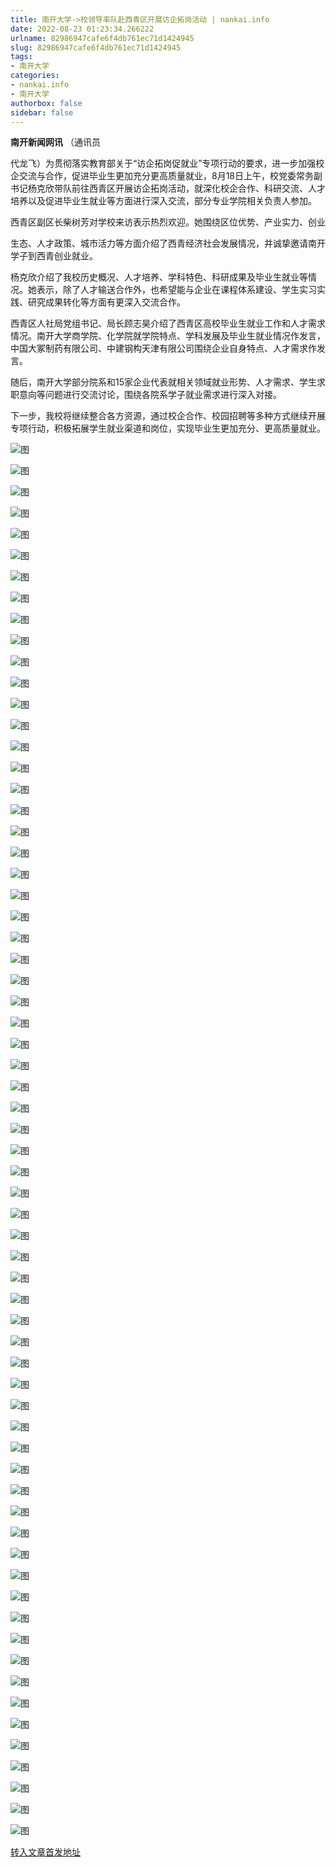 ```yaml
---
title: 南开大学->校领导率队赴西青区开展访企拓岗活动 | nankai.info
date: 2022-08-23 01:23:34.266222
urlname: 82986947cafe6f4db761ec71d1424945
slug: 82986947cafe6f4db761ec71d1424945
tags: 
- 南开大学
categories:
- nankai.info
- 南开大学
authorbox: false
sidebar: false
---
```

**南开新闻网讯** （通讯员

代龙飞）为贯彻落实教育部关于“访企拓岗促就业”专项行动的要求，进一步加强校企交流与合作，促进毕业生更加充分更高质量就业，8月18日上午，校党委常务副书记杨克欣带队前往西青区开展访企拓岗活动，就深化校企合作、科研交流、人才培养以及促进毕业生就业等方面进行深入交流，部分专业学院相关负责人参加。

西青区副区长柴树芳对学校来访表示热烈欢迎。她围绕区位优势、产业实力、创业
<!--more-->
生态、人才政策、城市活力等方面介绍了西青经济社会发展情况，并诚挚邀请南开学子到西青创业就业。

杨克欣介绍了我校历史概况、人才培养、学科特色、科研成果及毕业生就业等情况。她表示，除了人才输送合作外，也希望能与企业在课程体系建设、学生实习实践、研究成果转化等方面有更深入交流合作。

西青区人社局党组书记、局长顾志昊介绍了西青区高校毕业生就业工作和人才需求情况。南开大学商学院、化学院就学院特点、学科发展及毕业生就业情况作发言，中国大冢制药有限公司、中建钢构天津有限公司围绕企业自身特点、人才需求作发言。

随后，南开大学部分院系和15家企业代表就相关领域就业形势、人才需求、学生求职意向等问题进行交流讨论，围绕各院系学子就业需求进行深入对接。

下一步，我校将继续整合各方资源，通过校企合作、校园招聘等多种方式继续开展专项行动，积极拓展学生就业渠道和岗位，实现毕业生更加充分、更高质量就业。

![图](http://news.nankai.edu.cn/ywsd/system/2022/08/19/g)

![图](http://news.nankai.edu.cn/ywsd/system/2022/08/19/p)

![图](http://news.nankai.edu.cn/ywsd/system/2022/08/19/j)

![图](http://news.nankai.edu.cn/ywsd/system/2022/08/19/)

![图](http://news.nankai.edu.cn/ywsd/system/2022/08/19/0)

![图](http://news.nankai.edu.cn/ywsd/system/2022/08/19/3)

![图](http://news.nankai.edu.cn/ywsd/system/2022/08/19/d)

![图](http://news.nankai.edu.cn/ywsd/system/2022/08/19/e)

![图](http://news.nankai.edu.cn/ywsd/system/2022/08/19/7)

![图](http://news.nankai.edu.cn/ywsd/system/2022/08/19/5)

![图](http://news.nankai.edu.cn/ywsd/system/2022/08/19/6)

![图](http://news.nankai.edu.cn/ywsd/system/2022/08/19/5)

![图](http://news.nankai.edu.cn/ywsd/system/2022/08/19/_)

![图](http://news.nankai.edu.cn/ywsd/system/2022/08/19/6)

![图](http://news.nankai.edu.cn/ywsd/system/2022/08/19/6)

![图](http://news.nankai.edu.cn/ywsd/system/2022/08/19/3)

![图](http://news.nankai.edu.cn/ywsd/system/2022/08/19/7)

![图](http://news.nankai.edu.cn/ywsd/system/2022/08/19/4)

![图](http://news.nankai.edu.cn/ywsd/system/2022/08/19/0)

![图](http://news.nankai.edu.cn/ywsd/system/2022/08/19/0)

![图](http://news.nankai.edu.cn/ywsd/system/2022/08/19/0)

![图](http://news.nankai.edu.cn/ywsd/system/2022/08/19/3)

![图](http://news.nankai.edu.cn/ywsd/system/2022/08/19/0)

![图](http://news.nankai.edu.cn/ywsd/system/2022/08/19/0)

![图](http://news.nankai.edu.cn/)

![图](http://news.nankai.edu.cn/ywsd/system/2022/08/19/3)

![图](http://news.nankai.edu.cn/ywsd/system/2022/08/19/7)

![图](http://news.nankai.edu.cn/ywsd/system/2022/08/19/4)

![图](http://news.nankai.edu.cn/)

![图](http://news.nankai.edu.cn/ywsd/system/2022/08/19/0)

![图](http://news.nankai.edu.cn/ywsd/system/2022/08/19/0)

![图](http://news.nankai.edu.cn/ywsd/system/2022/08/19/0)

![图](http://news.nankai.edu.cn/)

![图](http://news.nankai.edu.cn/ywsd/system/2022/08/19/3)

![图](http://news.nankai.edu.cn/ywsd/system/2022/08/19/0)

![图](http://news.nankai.edu.cn/ywsd/system/2022/08/19/0)

![图](http://news.nankai.edu.cn/)

![图](http://news.nankai.edu.cn/ywsd/system/2022/08/19/c)

![图](http://news.nankai.edu.cn/ywsd/system/2022/08/19/i)

![图](http://news.nankai.edu.cn/ywsd/system/2022/08/19/p)

![图](http://news.nankai.edu.cn/)

![图](http://news.nankai.edu.cn/ywsd/system/2022/08/19/n)

![图](http://news.nankai.edu.cn/ywsd/system/2022/08/19/c)

![图](http://news.nankai.edu.cn/ywsd/system/2022/08/19/)

![图](http://news.nankai.edu.cn/ywsd/system/2022/08/19/u)

![图](http://news.nankai.edu.cn/ywsd/system/2022/08/19/d)

![图](http://news.nankai.edu.cn/ywsd/system/2022/08/19/e)

![图](http://news.nankai.edu.cn/ywsd/system/2022/08/19/)

![图](http://news.nankai.edu.cn/ywsd/system/2022/08/19/i)

![图](http://news.nankai.edu.cn/ywsd/system/2022/08/19/a)

![图](http://news.nankai.edu.cn/ywsd/system/2022/08/19/k)

![图](http://news.nankai.edu.cn/ywsd/system/2022/08/19/n)

![图](http://news.nankai.edu.cn/ywsd/system/2022/08/19/a)

![图](http://news.nankai.edu.cn/ywsd/system/2022/08/19/n)

![图](http://news.nankai.edu.cn/ywsd/system/2022/08/19/)

![图](http://news.nankai.edu.cn/ywsd/system/2022/08/19/s)

![图](http://news.nankai.edu.cn/ywsd/system/2022/08/19/w)

![图](http://news.nankai.edu.cn/ywsd/system/2022/08/19/e)

![图](http://news.nankai.edu.cn/ywsd/system/2022/08/19/n)

![图](http://news.nankai.edu.cn/)

![图](http://news.nankai.edu.cn/)

![图](http://news.nankai.edu.cn/ywsd/system/2022/08/19/:)

![图](http://news.nankai.edu.cn/ywsd/system/2022/08/19/p)

![图](http://news.nankai.edu.cn/ywsd/system/2022/08/19/t)

![图](http://news.nankai.edu.cn/ywsd/system/2022/08/19/t)

![图](http://news.nankai.edu.cn/ywsd/system/2022/08/19/h)

[转入文章首发地址](http://news.nankai.edu.cn/ywsd/system/2022/08/19/030052471.shtml)